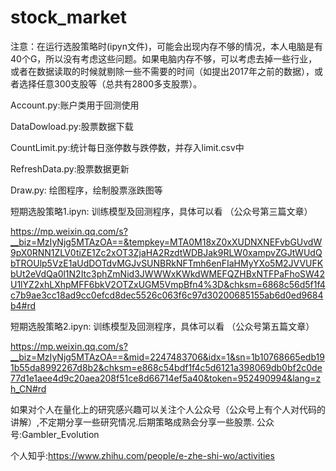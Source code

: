 # stock_market

注意：在运行选股策略时(ipyn文件)，可能会出现内存不够的情况，本人电脑是有40个G，所以没有考虑这些问题。如果电脑内存不够，可以考虑去掉一些行业，或者在数据读取的时候就剔除一些不需要的时间（如提出2017年之前的数据），或者选择任意300支股等（总共有2800多支股票）。


Account.py:账户类用于回测使用

DataDowload.py:股票数据下载

CountLimit.py:统计每日涨停数与跌停数，并存入limit.csv中

RefreshData.py:股票数据更新

Draw.py: 绘图程序，绘制股票涨跌图等

短期选股策略1.ipyn: 训练模型及回测程序，具体可以看 （公众号第三篇文章）

https://mp.weixin.qq.com/s?__biz=MzIyNjg5MTAzOA==&tempkey=MTA0M18xZ0xXUDNXNEFvbGUvdW9pX0RNN1ZLV0tiZE1Zc2xOT3ZjaHA2RzdtWDBJak9RLW0xampvZGJtWUdQbTROUlp5VzE1aUdDOTdvMGJvSUNBRkNFTmh6enFIaHMyYXo5M2JVVUFKbUt2eVdQa0l1N2Itc3phZmNid3JWWWxKWkdWMEFQZHBxNTFPaFhoSW42U1lYZ2xhLXhpMFF6bkV2OTZxUGM5VmpBfn4%3D&chksm=6868c56d5f1f4c7b9ae3cc18ad9cc0efcd8dec5526c063f6c97d30200685155ab6d0ed9684b4#rd 


短期选股策略2.ipyn: 训练模型及回测程序，具体可以看 （公众号第五篇文章）

https://mp.weixin.qq.com/s?__biz=MzIyNjg5MTAzOA==&mid=2247483706&idx=1&sn=1b10768665edb191b55da8992267d8b2&chksm=e868c54bdf1f4c5d6121a398069db0bf2c0de77d1e1aee4d9c20aea208f51ce8d66714ef5a40&token=952490994&lang=zh_CN#rd


如果对个人在量化上的研究感兴趣可以关注个人公众号（公众号上有个人对代码的讲解）,不定期分享一些研究情况.后期策略成熟会分享一些股票.
公众号:Gambler_Evolution

个人知乎:https://www.zhihu.com/people/e-zhe-shi-wo/activities
